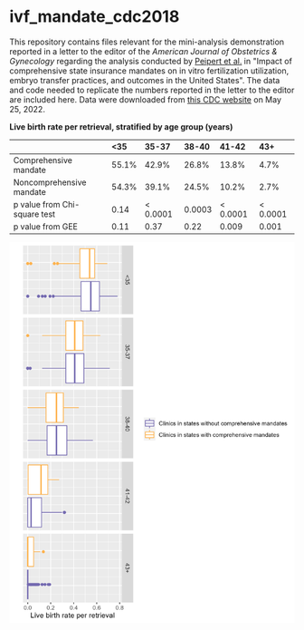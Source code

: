 # ivf_mandate_cdc2018

This repository contains files relevant for the mini-analysis demonstration reported in a letter to the editor of the *American Journal of Obstetrics & Gynecology* regarding the analysis conducted by [Peipert et al.](https://pubmed.ncbi.nlm.nih.gov/35283088/) in "Impact of comprehensive state insurance mandates on in vitro fertilization utilization, embryo transfer practices, and outcomes in the United States". The data and code needed to replicate the numbers reported in the letter to the editor are included here. Data were downloaded from [this CDC website](https://www.cdc.gov/art/reports/archive.html) on May 25, 2022. 

**Live birth rate per retrieval, stratified by age group (years)**
<table>
 <thead>
  <tr>
   <th style="text-align:left;">  </th>
   <th style="text-align:left;"> &lt;35 </th>
   <th style="text-align:left;"> 35-37 </th>
   <th style="text-align:left;"> 38-40 </th>
   <th style="text-align:left;"> 41-42 </th>
   <th style="text-align:left;"> 43+ </th>
  </tr>
 </thead>
<tbody>
  <tr>
   <td style="text-align:left;"> Comprehensive mandate </td>
   <td style="text-align:left;"> 55.1% </td>
   <td style="text-align:left;"> 42.9% </td>
   <td style="text-align:left;"> 26.8% </td>
   <td style="text-align:left;"> 13.8% </td>
   <td style="text-align:left;"> 4.7% </td>
  </tr>
  <tr>
   <td style="text-align:left;"> Noncomprehensive mandate </td>
   <td style="text-align:left;"> 54.3% </td>
   <td style="text-align:left;"> 39.1% </td>
   <td style="text-align:left;"> 24.5% </td>
   <td style="text-align:left;"> 10.2% </td>
   <td style="text-align:left;"> 2.7% </td>
  </tr>
  <tr>
   <td style="text-align:left;"> p value from Chi-square test </td>
   <td style="text-align:left;"> 0.14 </td>
   <td style="text-align:left;"> &lt; 0.0001 </td>
   <td style="text-align:left;"> 0.0003 </td>
   <td style="text-align:left;"> &lt; 0.0001 </td>
   <td style="text-align:left;"> &lt; 0.0001 </td>
  </tr>
  <tr>
   <td style="text-align:left;"> p value from GEE </td>
   <td style="text-align:left;"> 0.11 </td>
   <td style="text-align:left;"> 0.37 </td>
   <td style="text-align:left;"> 0.22 </td>
   <td style="text-align:left;"> 0.009 </td>
   <td style="text-align:left;"> 0.001 </td>
  </tr>
</tbody>
</table>


![](https://github.com/katcorr/ivf-mandate-cdc2018/blob/main/fig1.png)
